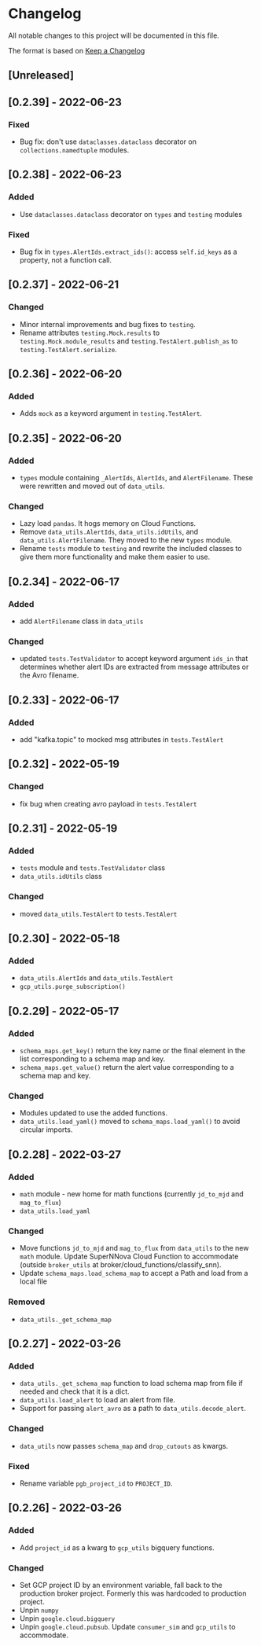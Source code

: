 # Changelog<a name="changelog"></a>

All notable changes to this project will be documented in this file.

The format is based on [Keep a Changelog](https://keepachangelog.com/en/1.0.0/)

<!-- uncomment the following when we're out of alpha and actually following it -->

<!-- and this project adheres to [Semantic Versioning](https://semver.org/spec/v2.0.0.html). -->

## \[Unreleased\]<a name="unreleased"></a>

## \[0.2.39\] - 2022-06-23

### Fixed

- Bug fix: don't use `dataclasses.dataclass` decorator on `collections.namedtuple` modules.

## \[0.2.38\] - 2022-06-23

### Added

- Use `dataclasses.dataclass` decorator on `types` and `testing` modules

### Fixed

- Bug fix in `types.AlertIds.extract_ids()`: access `self.id_keys` as a property, not a function call.

## \[0.2.37\] - 2022-06-21

### Changed

- Minor internal improvements and bug fixes to `testing`.
- Rename attributes `testing.Mock.results` to `testing.Mock.module_results` and `testing.TestAlert.publish_as` to `testing.TestAlert.serialize`.

## \[0.2.36\] - 2022-06-20

### Added

- Adds `mock` as a keyword argument in `testing.TestAlert`.

## \[0.2.35\] - 2022-06-20

### Added

- `types` module containing `_AlertIds`, `AlertIds`, and `AlertFilename`. These were rewritten and moved out of `data_utils`.

### Changed

- Lazy load `pandas`. It hogs memory on Cloud Functions.
- Remove `data_utils.AlertIds`, `data_utils.idUtils`, and `data_utils.AlertFilename`. They moved to the new `types` module.
- Rename `tests` module to `testing` and rewrite the included classes to give them more functionality and make them easier to use.

## \[0.2.34\] - 2022-06-17

### Added

- add `AlertFilename` class in `data_utils`

### Changed

- updated `tests.TestValidator` to accept keyword argument `ids_in` that determines whether alert IDs are extracted from message attributes or the Avro filename.

## \[0.2.33\] - 2022-06-17

### Added

- add "kafka.topic" to mocked msg attributes in `tests.TestAlert`

## \[0.2.32\] - 2022-05-19

### Changed

- fix bug when creating avro payload in `tests.TestAlert`

## \[0.2.31\] - 2022-05-19

### Added

- `tests` module and `tests.TestValidator` class
- `data_utils.idUtils` class

### Changed

- moved `data_utils.TestAlert` to `tests.TestAlert`

## \[0.2.30\] - 2022-05-18

### Added

- `data_utils.AlertIds` and `data_utils.TestAlert`
- `gcp_utils.purge_subscription()`

## \[0.2.29\] - 2022-05-17

### Added

- `schema_maps.get_key()` return the key name or the final element in the list corresponding to a schema map and key.
- `schema_maps.get_value()` return the alert value corresponding to a schema map and key.

### Changed

- Modules updated to use the added functions.
- `data_utils.load_yaml()` moved to `schema_maps.load_yaml()` to avoid circular imports.

## \[0.2.28\] - 2022-03-27

### Added

- `math` module - new home for math functions (currently `jd_to_mjd` and `mag_to_flux`)
- `data_utils.load_yaml`

### Changed

- Move functions `jd_to_mjd` and `mag_to_flux` from `data_utils` to the new `math` module. Update SuperNNova Cloud Function to accommodate (outside `broker_utils` at broker/cloud_functions/classify_snn).
- Update `schema_maps.load_schema_map` to accept a Path and load from a local file

### Removed

- `data_utils._get_schema_map`

## \[0.2.27\] - 2022-03-26

### Added<a name="added-1"></a>

- `data_utils._get_schema_map` function to load schema map from file if needed and check that it is a dict.
- `data_utils.load_alert` to load an alert from file.
- Support for passing `alert_avro` as a path to `data_utils.decode_alert`.

### Changed<a name="changed-1"></a>

- `data_utils` now passes `schema_map` and `drop_cutouts` as kwargs.

### Fixed<a name="fixed-1"></a>

- Rename variable `pgb_project_id` to `PROJECT_ID`.

## \[0.2.26\] - 2022-03-26<a name="0226---2022-03-26"></a>

### Added<a name="added"></a>

- Add `project_id` as a kwarg to `gcp_utils` bigquery functions.

### Changed<a name="changed"></a>

- Set GCP project ID by an environment variable, fall back to the production broker project. Formerly this was hardcoded to production project.
- Unpin `numpy`
- Unpin `google.cloud.bigquery`
- Unpin `google.cloud.pubsub`. Update `consumer_sim` and `gcp_utils` to accommodate.
